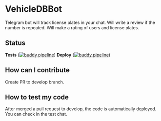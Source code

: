 # VehicleDBBot

Telegram bot will track license plates in your chat. Will write a review if the number is repeated. Will make a rating of users and license plates.

## Status
**Tests** ([![buddy pipeline](https://eu.buddy.works/kelevra/telegramvehicledbbot/pipelines/pipeline/181003/badge.svg?token=17da42a431f750671c02f961e03210fd46ab2592facb4e1aa372297766ed698e "buddy pipeline")](https://eu.buddy.works/kelevra/telegramvehicledbbot/pipelines/pipeline/181003)) **Deploy** ([![buddy pipeline](https://eu.buddy.works/kelevra/telegramvehicledbbot/pipelines/pipeline/181010/badge.svg?token=17da42a431f750671c02f961e03210fd46ab2592facb4e1aa372297766ed698e "buddy pipeline")](https://eu.buddy.works/kelevra/telegramvehicledbbot/pipelines/pipeline/181010))

## How can I contribute
Create PR to develop branch.

## How to test my code
After merged a pull request to develop, the code is automatically deployed. You can check in the test chat.
